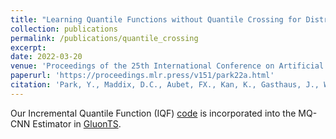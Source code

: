 ```yaml
---
title: "Learning Quantile Functions without Quantile Crossing for Distribution-free Time Series Forecasting"
collection: publications
permalink: /publications/quantile_crossing
excerpt:
date: 2022-03-20
venue: 'Proceedings of the 25th International Conference on Artificial Intelligence and Statistics (AISTATS)'
paperurl: 'https://proceedings.mlr.press/v151/park22a.html'
citation: 'Park, Y., Maddix, D.C., Aubet, FX., Kan, K., Gasthaus, J., Wang, Y. (2022). &quot;Learning Quantile Functions without Quantile Crossing for Distribution-free Time Series Forecasting.&quot; <i>Proceedings of the 25th International Conference on Artificial Intelligence and Statistics (AISTATS), PMLR.</i> 151:8127-8150.'
---
```


Our Incremental Quantile Function (IQF) [code](https://github.com/awslabs/gluonts/blob/dev/src/gluonts/mx/model/seq2seq/_mq_dnn_estimator.py) is incorporated into the MQ-CNN Estimator in [GluonTS](https://github.com/awslabs/gluonts).
